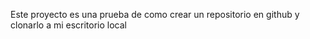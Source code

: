 Este proyecto es una prueba de como crear un repositorio en github y clonarlo a mi escritorio local

